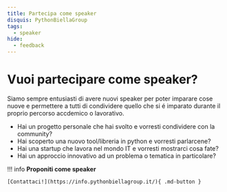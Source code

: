 ```yaml
---
title: Partecipa come speaker
disquis: PythonBiellaGroup
tags:
  - speaker
hide:
  - feedback
---
```


# Vuoi partecipare come speaker?

Siamo sempre entusiasti di avere nuovi speaker per poter imparare cose nuove e permettere a tutti di condividere quello che si é imparato durante il proprio percorso accdemico o lavorativo.

- Hai un progetto personale che hai svolto e vorresti condividere con la community?
- Hai scoperto una nuovo tool/libreria in python e vorresti parlarcene?
- Hai una startup che lavora nel mondo IT e vorresti mostrarci cosa fate?
- Hai un approccio innovativo ad un problema o tematica in particolare?

!!! info
    **Proponiti come speaker**

    [Contattaci!](https://info.pythonbiellagroup.it/){ .md-button }
